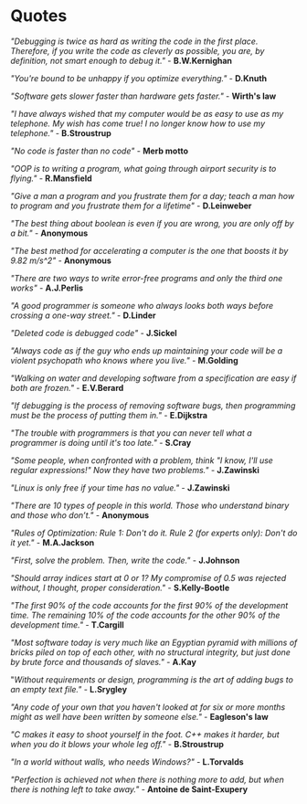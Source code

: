 # Quotes

*"Debugging is twice as hard as writing the code in the first place. Therefore, if you write the code as cleverly as possible, you are, by definition, not smart enough to debug it."* - **B.W.Kernighan**

*"You're bound to be unhappy if you optimize everything."* - **D.Knuth**

*"Software gets slower faster than hardware gets faster."* - **Wirth's law**

*"I have always wished that my computer would be as easy to use as my telephone.*
*My wish has come true! I no longer know how to use my telephone."* - **B.Stroustrup**

*"No code is faster than no code"* - **Merb motto**

*"OOP is to writing a program, what going through airport security is to flying."* - **R.Mansfield**

*"Give a man a program and you frustrate them for a day;*
*teach a man how to program and you frustrate them for a lifetime"* - **D.Leinweber**

*"The best thing about boolean is even if you are wrong, you are only off by a bit."* - **Anonymous**

*"The best method for accelerating a computer is the one that boosts it by 9.82 m/s^2"* - **Anonymous**

*"There are two ways to write error-free programs and only the third one works"* - **A.J.Perlis**

*"A good programmer is someone who always looks both ways before crossing a one-way street."* - **D.Linder**

*"Deleted code is debugged code"* - **J.Sickel**

*"Always code as if the guy who ends up maintaining your code will be a violent psychopath who knows where you live."* - **M.Golding**

*"Walking on water and developing software from a specification are easy if both are frozen."* - **E.V.Berard**

*"If debugging is the process of removing software bugs, then programming must be the process of putting them in."* - **E.Dijkstra**

*"The trouble with programmers is that you can never tell what a programmer is doing until it's too late."* - **S.Cray**

*"Some people, when confronted with a problem, think "I know, I'll use regular expressions!" Now they have two problems."* - **J.Zawinski**

*"Linux is only free if your time has no value."* - **J.Zawinski**

*"There are 10 types of people in this world. Those who understand binary and those who don’t."* - **Anonymous**

*"Rules of Optimization:*
*Rule 1: Don't do it.*
*Rule 2 (for experts only): Don't do it yet."* - **M.A.Jackson**

*"First, solve the problem. Then, write the code."* - **J.Johnson**

*"Should array indices start at 0 or 1? My compromise of 0.5 was rejected without, I thought, proper consideration."* - **S.Kelly-Bootle**

*"The first 90% of the code accounts for the first 90% of the development time.
The remaining 10% of the code accounts for the other 90% of the development time."* - **T.Cargill**

*"Most software today is very much like an Egyptian pyramid with millions of bricks piled on top of each other,
with no structural integrity, but just done by brute force and thousands of slaves."* - **A.Kay**

"*Without requirements or design, programming is the art of adding bugs to an empty text file."* - **L.Srygley**

*"Any code of your own that you haven't looked at for six or more months might as well have been written by someone else."* - **Eagleson's law**

*"C makes it easy to shoot yourself in the foot. C++ makes it harder, but when you do it blows your whole leg off."* - **B.Stroustrup**

*"In a world without walls, who needs Windows?"* - **L.Torvalds**

*"Perfection is achieved not when there is nothing more to add, but when there is nothing left to take away."* - **Antoine de Saint-Exupery**
